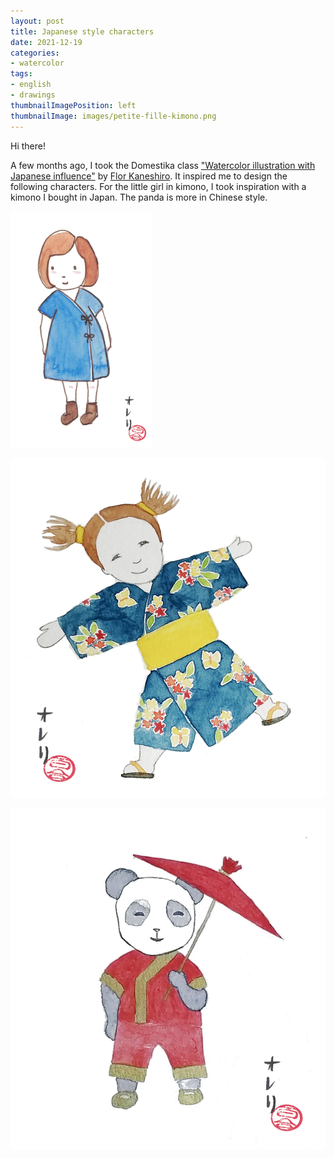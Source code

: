 ```yaml
---
layout: post
title: Japanese style characters
date: 2021-12-19
categories: 
- watercolor
tags: 
- english
- drawings
thumbnailImagePosition: left
thumbnailImage: images/petite-fille-kimono.png
---
```


Hi there!

A few months ago, I took the Domestika class ["Watercolor illustration with Japanese influence"](https://www.domestika.org/en/courses/617-watercolor-illustration-with-japanese-influence/course) 
by [Flor Kaneshiro](https://florkaneshiro.com/).
It inspired me to design the following characters. 
For the little girl in kimono, I took inspiration with a kimono I bought in Japan.
The panda is more in Chinese style.

![little-girl](/images/petite-fille-fond-blanc.png)

![little-girl-kimono](/images/petite-fille-kimono.png)

![panda-character](/images/panda.png)


